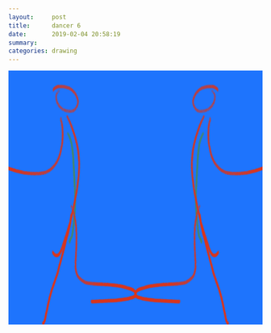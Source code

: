 ```yaml
---
layout:     post
title:      dancer 6
date:       2019-02-04 20:58:19
summary:    
categories: drawing
---
```

![dancer 6](/images/diary/dancer-6.png ".")
